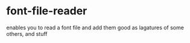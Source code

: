 # font-file-reader
enables you to read a font file and add them good as lagatures of some others, and stuff
